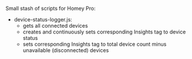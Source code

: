 Small stash of scripts for Homey Pro:

- device-status-logger.js:
  - gets all connected devices
  - creates and continuously sets corresponding Insights tag to device status
  - sets corresponding Insights tag to total device count minus unavailable (disconnected) devices


